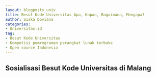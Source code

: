 ```yaml
---
layout: blogposts_univ
title: Besut Kode Universitas Apa, Kapan, Bagaimana, Mengapa?
author: Siska Doviana
categories:
- Universitas-id
tag:
- Besut Kode Universitas
- Kompetisi pemrograman perangkat lunak terbuka
- Open source Indonesia
---
```


## Sosialisasi Besut Kode Universitas di Malang 
